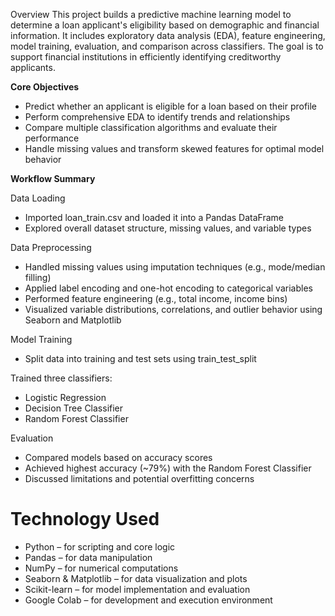 Overview
This project builds a predictive machine learning model to determine a loan applicant's eligibility based on demographic and financial information. It includes exploratory data analysis (EDA), feature engineering, model training, evaluation, and comparison across classifiers. The goal is to support financial institutions in efficiently identifying creditworthy applicants.

__Core Objectives__
- Predict whether an applicant is eligible for a loan based on their profile
- Perform comprehensive EDA to identify trends and relationships
- Compare multiple classification algorithms and evaluate their performance
- Handle missing values and transform skewed features for optimal model behavior

__Workflow Summary__

Data Loading
- Imported loan_train.csv and loaded it into a Pandas DataFrame
- Explored overall dataset structure, missing values, and variable types

Data Preprocessing
- Handled missing values using imputation techniques (e.g., mode/median filling)
- Applied label encoding and one-hot encoding to categorical variables
- Performed feature engineering (e.g., total income, income bins)
- Visualized variable distributions, correlations, and outlier behavior using Seaborn and Matplotlib

Model Training
- Split data into training and test sets using train_test_split

Trained three classifiers:
- Logistic Regression
- Decision Tree Classifier
- Random Forest Classifier

Evaluation
- Compared models based on accuracy scores
- Achieved highest accuracy (~79%) with the Random Forest Classifier
- Discussed limitations and potential overfitting concerns

# Technology Used
- Python – for scripting and core logic
- Pandas – for data manipulation
- NumPy – for numerical computations
- Seaborn & Matplotlib – for data visualization and plots
- Scikit-learn – for model implementation and evaluation
- Google Colab – for development and execution environment
